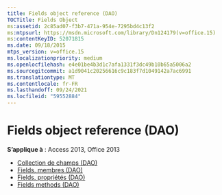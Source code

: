 ```yaml
---
title: Fields object reference (DAO)
TOCTitle: Fields Object
ms:assetid: 2c85ad07-f3b7-471a-954e-7295bd4c13f2
ms:mtpsurl: https://msdn.microsoft.com/library/Dn124179(v=office.15)
ms:contentKeyID: 52071815
ms.date: 09/18/2015
mtps_version: v=office.15
ms.localizationpriority: medium
ms.openlocfilehash: e4e01be4b3d1c7afa1331f3dc49b10b65a5006a2
ms.sourcegitcommit: a1d9041c20256616c9c183f7d1049142a7ac6991
ms.translationtype: MT
ms.contentlocale: fr-FR
ms.lasthandoff: 09/24/2021
ms.locfileid: "59552884"
---
```

# <a name="fields-object-reference-dao"></a>Fields object reference (DAO)

**S’applique à** : Access 2013, Office 2013

- [Collection de champs (DAO)](fields-collection-dao.md)
- [Fields, membres (DAO)](fields-members-dao.md)
- [Fields, propriétés (DAO)](fields-properties-dao.md)
- [Fields methods (DAO)](fields-methods-dao.md)

